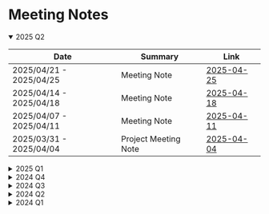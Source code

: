 # Meeting Notes

<details open>
<summary>2025 Q2</summary>

| Date                    | Summary                                            | Link                                 |
| ----------------------- | -------------------------------------------------- | ------------------------------------ |
| 2025/04/21 - 2025/04/25 | Meeting Note                                       | [2025-04-25](2025-04/2025-04-25.pdf) |
| 2025/04/14 - 2025/04/18 | Meeting Note                                       | [2025-04-18](2025-04/2025-04-18.pdf) |
| 2025/04/07 - 2025/04/11 | Meeting Note                                       | [2025-04-11](2025-04/2025-04-11.pdf) |
| 2025/03/31 - 2025/04/04 | Project Meeting Note                               | [2025-04-04](2025-04/2025-04-04.pdf) |

</details>

<details>
<summary>2025 Q1</summary>

| Date                    | Summary                                            | Link                                 |
| ----------------------- | -------------------------------------------------- | ------------------------------------ |
| 2025/03/24 - 2025/03/28 | Project Meeting Note                               | [2025-03-28](2025-03/2025-03-28.pdf) |
| 2025/03/17 - 2025/03/21 | Project Meeting Note                               | [2025-03-21](2025-03/2025-03-21.pdf) |
| 2025/03/10 - 2025/03/14 | Project Meeting Note                               | [2025-03-14](2025-03/2025-03-14.pdf) |
| 2025/03/03 - 2025/03/07 | Project Meeting Note                               | [2025-03-07](2025-03/2025-03-07.pdf) |
| 2025/02/24 - 2025/02/28 | Project Meeting Note                               | [2025-02-28](2025-02/2025-02-28.pdf) |
| 2025/02/17 - 2025/02/21 | Project Meeting Note                               | [2025-02-21](2025-02/2025-02-21.pdf) |
| 2025/02/10 - 2025/02/14 | Project Meeting Note                               | [2025-02-14](2025-02/2025-02-14.pdf) |
| 2025/02/03 - 2025/02/07 | Project Meeting Note                               | [2025-02-07](2025-02/2025-02-07.pdf) |
| 2025/01/27 - 2025/01/31 | Project Meeting Note                               | [2025-01-31](2025-01/2025-01-31.pdf) |
| 2025/01/20 - 2025/01/24 | Project Meeting Note                               | [2025-01-24](2025-01/2025-01-24.pdf) |
| 2025/01/13 - 2025/01/17 | Project Meeting Note                               | [2025-01-17](2025-01/2025-01-17.pdf) |
| 2025/01/06 - 2025/01/10 | Project Meeting Note                               | [2025-01-10](2025-01/2025-01-10.pdf) |
| 2024/12/30 - 2025/01/03 | Project Meeting Note                               | [2025-01-03](2025-01/2025-01-03.pdf) |

</details>

<details>
<summary>2024 Q4</summary>

| Date                    | Summary                                            | Link                                 |
| ----------------------- | -------------------------------------------------- | ------------------------------------ |
| 2024/12/23 - 2024/12/27 | Project Meeting Note                               | [2024-12-27](2024-12/2024-12-27.pdf) |
| 2024/12/16 - 2024/12/20 | Project Meeting Note                               | [2024-12-20](2024-12/2024-12-20.pdf) |
| 2024/12/09 - 2024/12/13 | Project Meeting Note                               | [2024-12-13](2024-12/2024-12-13.pdf) |
| 2024/12/02 - 2024/12/06 | Project Meeting Note                               | [2024-12-06](2024-12/2024-12-06.pdf) |
| 2024/11/25 - 2024/11/29 | Project Meeting Note                               | [2024-11-29](2024-11/2024-11-29.pdf) |
| 2024/11/18 - 2024/11/22 | Project Meeting Note                               | [2024-11-22](2024-11/2024-11-22.pdf) |
| 2024/11/11 - 2024/11/15 | Project Meeting Note                               | [2024-11-15](2024-11/2024-11-15.pdf) |
| 2024/11/04 - 2024/11/08 | Project Meeting Note                               | [2024-11-08](2024-11/2024-11-08.pdf) |
| 2024/10/28 - 2024/11/01 | Project Meeting Note                               | [2024-11-01](2024-11/2024-11-01.pdf) |
| 2024/10/21 - 2024/10/25 | Project Meeting Note                               | [2024-10-25](2024-10/2024-10-25.pdf) |
| 2024/10/14 - 2024/10/18 | Project Meeting Note                               | [2024-10-18](2024-10/2024-10-18.pdf) |
| 2024/10/07 - 2024/10/11 | Project Meeting Note                               | [2024-10-11](2024-10/2024-10-11.pdf) |
| 2024/09/30 - 2024/10/04 | Masked Autoencoder (MAE), Vision Transformer (ViT) | [2024-10-04](2024-10/2024-10-04.pdf) |

</details>

<details>
<summary>2024 Q3</summary>

| Date                    | Summary                                            | Link                                 |
| ----------------------- | -------------------------------------------------- | ------------------------------------ |
| 2024/09/23 - 2024/09/27 | Generative Pre-trained Transformer (GPT)           | [2024-09-27](2024-09/2024-09-27.pdf) |
| 2024/09/16 - 2024/09/20 | Latent Diffusion Model                             | [2024-09-20](2024-09/2024-09-20.pdf) |
| 2024/09/09 - 2024/09/13 | Self-Attention, Transformer                        | [2024-09-13](2024-09/2024-09-13.pdf) |
| 2024/09/02 - 2024/09/06 | Chain-of-Thought, LLM Prompting                    | [2024-09-06](2024-09/2024-09-06.pdf) |
| 2024/08/26 - 2024/08/30 | Denoising Diffusion Probabilistic Models           | [2024-08-30](2024-08/2024-08-30.pdf) |
| 2024/08/19 - 2024/08/23 | U-Net, Image Segmentation                          | [2024-08-23](2024-08/2024-08-23.pdf) |
| 2024/08/12 - 2024/08/16 | VTON, IMAGDressing-v1                              | [2024-08-16](2024-08/2024-08-16.pdf) |
| 2024/08/05 - 2024/08/09 | Retrieval-Augmented Generation                     | [2024-08-09](2024-08/2024-08-09.pdf) |
| 2024/07/29 - 2024/08/02 | LLM Hallucination Detection and Evaluation         | [2024-08-02](2024-08/2024-08-02.pdf) |
| 2024/07/22 - 2024/07/26 | Time Series Decomposition, LLM Enhanced Model      | [2024-07-26](2024-07/2024-07-26.pdf) |
| 2024/07/15 - 2024/07/19 | Multi-label Image Classification, E-Ink, CLIP A... | [2024-07-19](2024-07/2024-07-19.pdf) |
| 2024/07/08 - 2024/07/12 | CLIP, Multi-label CLIP and Dense / Sparse Retri... | [2024-07-12](2024-07/2024-07-12.pdf) |
| 2024/07/01 - 2024/07/05 | Wafer Map Failure Detection                        | [2024-07-05](2024-07/2024-07-05.pdf) |

</details>

<details>
<summary>2024 Q2</summary>

| Date                    | Summary                                            | Link                                 |
| ----------------------- | -------------------------------------------------- | ------------------------------------ |
| 2024/06/24 - 2024/06/28 | Multi-modal Emotion Recognition,  Recommendatio... | [2024-06-28](2024-06/2024-06-28.pdf) |
| 2024/04/29 - 2024/05/31 | Weekly Progress Report                             | Unavailable                          |
| 2024/04/01 - 2024/04/26 | Weekly Progress Report                             | Unavailable                          |

</details>

<details>
<summary>2024 Q1</summary>

| Date                    | Summary                                            | Link                                 |
| ----------------------- | -------------------------------------------------- | ------------------------------------ |
| 2024/03/25 - 2024/03/29 | Weekly Progress Report                             | Unavailable                          |

</details>
